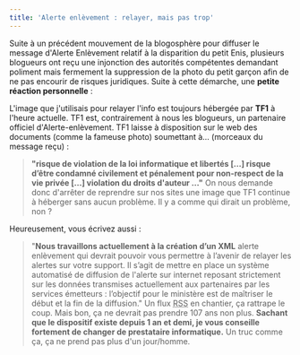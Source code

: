 ```yaml
---
title: 'Alerte enlèvement : relayer, mais pas trop'
---
```


Suite à un précédent mouvement de la blogosphère pour diffuser le message
d'Alerte Enlèvement relatif à la disparition du petit Enis, plusieurs blogueurs
ont reçu une injonction des autorités compétentes demandant poliment mais
fermement la suppression de la photo du petit garçon afin de ne pas encourir de
risques juridiques. Suite à cette démarche, une **petite réaction
personnelle** :

L'image que j'utilisais pour relayer l'info est toujours hébergée par **TF1** à
l'heure actuelle. TF1 est, contrairement à nous les blogueurs, un partenaire
officiel d'Alerte-enlèvement. TF1 laisse à disposition sur le web des documents
(comme la fameuse photo) soumettant à… (morceaux du message reçu) :

> **"risque de violation de la loi informatique et libertés […] risque d’être
> condamné civilement et pénalement pour non-respect de la vie privée […]
> violation du droits d'auteur …"** On nous demande donc d'arrêter de reprendre
> sur nos sites une image que TF1 continue à héberger sans aucun problème. Il y
> a comme qui dirait un problème, non ?

Heureusement, vous écrivez aussi :

> "**Nous travaillons actuellement à la création d’un XML** alerte enlèvement
> qui devrait pouvoir vous permettre à l’avenir de relayer les alertes sur votre
> support. Il s’agit de mettre en place un système automatisé de diffusion de
> l'alerte sur internet reposant strictement sur les données transmises
> actuellement aux partenaires par les services émetteurs : l’objectif pour le
> ministère est de maîtriser le début et la fin de la diffusion." Un flux
> <abbr title="Really Simple Syndication" lang="en">RSS</abbr> en chantier, ça
> rattrape le coup. Mais bon, ça ne devrait pas prendre 107 ans non plus.
> **Sachant que le dispositif existe depuis 1 an et demi, je vous conseille
> fortement de changer de prestataire informatique.** Un truc comme ça, ça ne
> prend pas plus d'un jour/homme.
